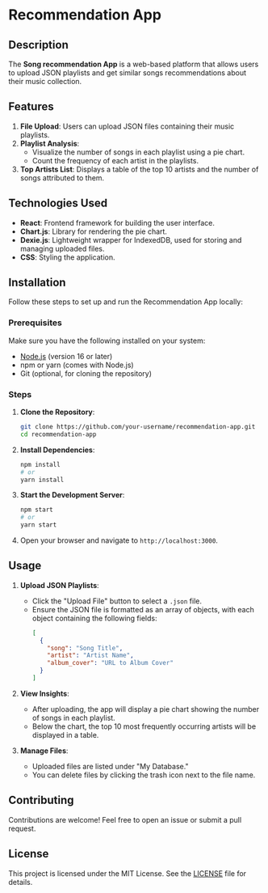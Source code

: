 # Recommendation App

## Description

The **Song recommendation App** is a web-based platform that allows users to upload JSON playlists and get similar songs recommendations about their music collection.&#x20;

## Features

1. **File Upload**: Users can upload JSON files containing their music playlists.
2. **Playlist Analysis**:
   - Visualize the number of songs in each playlist using a pie chart.
   - Count the frequency of each artist in the playlists.
3. **Top Artists List**: Displays a table of the top 10 artists and the number of songs attributed to them.

## Technologies Used

- **React**: Frontend framework for building the user interface.
- **Chart.js**: Library for rendering the pie chart.
- **Dexie.js**: Lightweight wrapper for IndexedDB, used for storing and managing uploaded files.
- **CSS**: Styling the application.

## Installation

Follow these steps to set up and run the Recommendation App locally:

### Prerequisites

Make sure you have the following installed on your system:

- [Node.js](https://nodejs.org/) (version 16 or later)
- npm or yarn (comes with Node.js)
- Git (optional, for cloning the repository)

### Steps

1. **Clone the Repository**:

   ```bash
   git clone https://github.com/your-username/recommendation-app.git
   cd recommendation-app
   ```

2. **Install Dependencies**:

   ```bash
   npm install
   # or
   yarn install
   ```

3. **Start the Development Server**:

   ```bash
   npm start
   # or
   yarn start
   ```

4. Open your browser and navigate to `http://localhost:3000`.

## Usage

1. **Upload JSON Playlists**:

   - Click the "Upload File" button to select a `.json` file.
   - Ensure the JSON file is formatted as an array of objects, with each object containing the following fields:
     ```json
     [
       {
         "song": "Song Title",
         "artist": "Artist Name",
         "album_cover": "URL to Album Cover"
       }
     ]
     ```

2. **View Insights**:

   - After uploading, the app will display a pie chart showing the number of songs in each playlist.
   - Below the chart, the top 10 most frequently occurring artists will be displayed in a table.

3. **Manage Files**:

   - Uploaded files are listed under "My Database."
   - You can delete files by clicking the trash icon next to the file name.

## Contributing

Contributions are welcome! Feel free to open an issue or submit a pull request.

## License

This project is licensed under the MIT License. See the [LICENSE](LICENSE) file for details.
